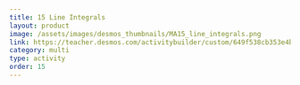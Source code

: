 ```yaml
---
title: 15 Line Integrals
layout: product
image: /assets/images/desmos_thumbnails/MA15_line_integrals.png
link: https://teacher.desmos.com/activitybuilder/custom/649f538cb353e4bcb2306bcd?collections=649eec72f2170f472fb8c791
category: multi
type: activity
order: 15
---
```

